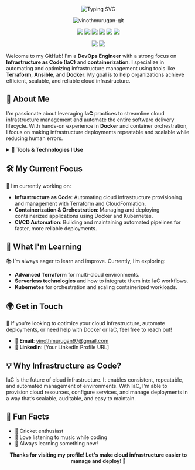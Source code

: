

<p align="center">
  <img src="https://readme-typing-svg.demolab.com?font=Fira+Code&size=28&pause=1000&color=36BCF7&center=true&vCenter=true&width=900&lines=Hi%2C+I'm+Vinoth+Murugan+%F0%9F%91%8B;DevOps+Engineer+%7C+IaC+%7C+Cloud+%7C+Docker+%7C+K8s" alt="Typing SVG" />
</p>

<p align="center">
  <img src="https://komarev.com/ghpvc/?username=vinothmurugan-git&label=Profile%20views&color=0e75b6&style=flat" alt="vinothmurugan-git" />
</p>

<p align="center">
  <img src="https://img.shields.io/badge/DevOps-Engineer-blue?style=flat-square" />
  <img src="https://img.shields.io/badge/Terraform-IaC-623CE4?logo=terraform&logoColor=white" />
  <img src="https://img.shields.io/badge/Ansible-Automation-red?logo=ansible" />
  <img src="https://img.shields.io/badge/Docker-Container-blue?logo=docker" />
  <img src="https://img.shields.io/badge/Kubernetes-Orchestration-326CE5?logo=kubernetes" />
  <img src="https://img.shields.io/badge/AWS-Cloud-FF9900?logo=amazon-aws" />
</p>

<p align="center">
    <a href="https://mail.google.com/mail/?view=cm&to=vinothmurugan97@gmail.com" target="_blank"><img src="https://img.shields.io/badge/Email-D14836?style=flat&logo=gmail&logoColor=white"/></a>
  <a href="https://www.linkedin.com/in/YOUR-LINKEDIN-USERNAME/"><img src="https://img.shields.io/badge/LinkedIn-blue?style=flat&logo=linkedin"/></a>
</p>


Welcome to my GitHub! I'm a **DevOps Engineer** with a strong focus on **Infrastructure as Code (IaC)** and **containerization**. I specialize in automating and optimizing infrastructure management using tools like **Terraform**, **Ansible**, and **Docker**. My goal is to help organizations achieve efficient, scalable, and reliable cloud infrastructure.


## 🚀 About Me

I'm passionate about leveraging **IaC** practices to streamline cloud infrastructure management and automate the entire software delivery lifecycle. With hands-on experience in **Docker** and container orchestration, I focus on making infrastructure deployments repeatable and scalable while reducing human errors.


<details>
<summary>🔧 <b>Tools & Technologies I Use</b></summary>

* **IaC Tools**: Terraform, AWS CloudFormation, Ansible, Helm
* **Containerization**: Docker, Docker Compose, Kubernetes
* **Cloud Platforms**: AWS, Azure, GCP
* **CI/CD Pipelines**: Jenkins, GitLab CI, GitHub Actions
* **Monitoring & Logging**: Prometheus, Grafana, ELK Stack
* **Scripting**: Python, Shell scripting
* **Version Control**: Git, GitHub, GitLab

</details>


## 🛠️ My Current Focus

🌟 I’m currently working on:
* **Infrastructure as Code**: Automating cloud infrastructure provisioning and management with Terraform and CloudFormation.
* **Containerization & Orchestration**: Managing and deploying containerized applications using Docker and Kubernetes.
* **CI/CD Automation**: Building and maintaining automated pipelines for faster, more reliable deployments.


## 🌱 What I'm Learning

📚 I’m always eager to learn and improve. Currently, I’m exploring:
* **Advanced Terraform** for multi-cloud environments.
* **Serverless technologies** and how to integrate them into IaC workflows.
* **Kubernetes** for orchestration and scaling containerized workloads.


## 🌍 Get in Touch

🤝 If you're looking to optimize your cloud infrastructure, automate deployments, or need help with Docker or IaC, feel free to reach out!

* 📧 **Email**: vinothmurugan97@gmail.com
* 💼 **LinkedIn**: [Your LinkedIn Profile URL]



## 💡 Why Infrastructure as Code?

IaC is the future of cloud infrastructure. It enables consistent, repeatable, and automated management of environments. With IaC, I’m able to provision cloud resources, configure services, and manage deployments in a way that’s scalable, auditable, and easy to maintain.


## 🎯 Fun Facts
- 🏏 Cricket enthusiast
- 🎵 Love listening to music while coding
- 🌱 Always learning something new!

<p align="center">
  <b>Thanks for visiting my profile! Let's make cloud infrastructure easier to manage and deploy! 🚀</b>
</p>

